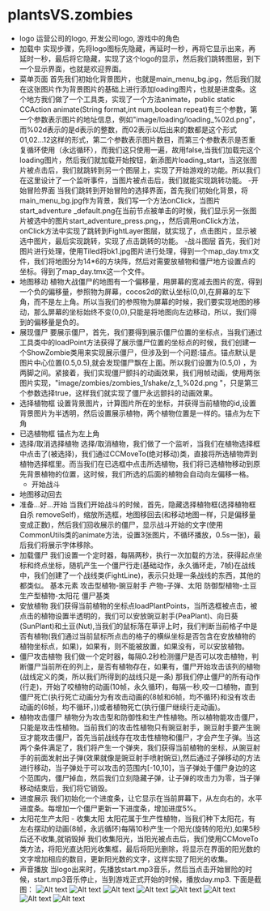 # plantsVS.zombies

- logo 运营公司的logo, 开发公司logo, 游戏中的角色
- 加载中
    实现步骤，先将logo图标先隐藏，再延时一秒，再将它显示出来，再延时一秒，最后将它隐藏，实现了这个logo的显示，然后我们跳转图层，到下一个显示界面，也就是欢迎界面。
- 菜单页面
    首先我们初始化背景图片，也就是main_menu_bg.jpg，然后我们就在这张图片作为背景图片的基础上进行添加loading图片，也就是进度条。这个地方我们做了一个工具类，实现了一个方法animate，public static CCAction animate(String format,int num,boolean repeat)有三个参数，第一个参数表示图片的地址信息，例如"image/loading/loading_%02d.png"，而%02d表示的是d表示的整数，而02表示以后出来的数都是这个形式01,02...12这样的形式，第二个参数表示图片数目，而第三个参数表示是否重复循环使用（永远循环），而我们这只使用一遍，故用false,当我们加载完这个loading图片，然后我们就加载开始按钮，新添图片loading_start，当这张图片被点击后，我们就跳转到另一个图层上，实现了开始游戏的功能。所以我们在这里设计了一个监听事件，当图片被点击后，我们就能实现跳转功能。
-开始冒险界面
    当我们跳转到开始冒险的选择界面，首先我们初始化背景，将main_menu_bg.jpg作为背景，我们写一个方法onClick，当图片start_adventure
_default.png在当前节点被单击的时候，我们显示另一张图片被选中的图片start_adventure_press.png，，然后调用onClick方法，onClick方法中实现了跳转到FightLayer图层，就实现了，点击图片，显示被选中图片，最后实现跳转，实现了点击跳转的功能。
    -战斗图层
    首先，我们对图片进行处理，使用Tiled将bk1.jpg图片进行处理，得到一个map_day.tmx文件，我们将地图分为14*6的方块阵，然后对需要放植物和僵尸地方设置点的坐标。得到了map_day.tmx这一个文件。
- 地图移动
    植物大战僵尸的地图有一个偏移量，用屏幕的宽减去图片的宽，得到一个负的偏移量，参照物为屏幕，cocos2d的默认坐标(0,0),在屏幕的左下角，而不是左上角。所以当我们的参照物为屏幕的时候，我们要实现地图的移动，那么屏幕的坐标始终不变(0,0),只能是将地图向左边移动，所以，我们得到的偏移量是负的。
- 展现僵尸
    要展示僵尸，首先，我们要得到展示僵尸位置的坐标点，当我们通过工具类中的loadPoint方法获得了展示僵尸位置的坐标点的时候，我们创建一个ShowZombie类用来实现展示僵尸，但涉及到一个问题:锚点。锚点默认是图片中心位置(0.5,0.5),就会发现僵尸飘在上面。所以我们设置为(0.5,0)
，为两脚之间。紧接着，我们实现僵尸颤抖的动画效果，我们用帧动画，使用两张图片实现，"image/zombies/zombies_1/shake/z_1_%02d.png
"，只是第三个参数选择true，这样我们就实现了僵尸永远颤抖的动画效果。
- 选择植物框
    设置背景图片，计算图片所在的坐标，并获得当前植物的id,设置背景图片为半透明，然后设置展示植物，两个植物位置是一样的。锚点为左下角
- 已选植物框
    锚点为左上角
- 选择/取消选择植物
    选择/取消植物，我们做了一个监听，当我们在植物选择框中点击了(被选择)，我们通过CCMoveTo(绝对移动)类，直接将所选植物弄到植物选择框里。而当我们在已选框中点击所选植物，我们将已选植物移动到原先背景植物的位置，这时候，我们所选的后面的植物会自动向左偏移一格。
    - 开始战斗
- 地图移动回去
- 准备...好...开始
    当我们开始战斗的时候，首先，隐藏选择植物框(选择植物框自杀 removeSelf)，缩放所选框，地图移回去(和移动地图一样，只是偏移量变成正数)，然后我们回收展示的僵尸，显示战斗开始的文字(使用CommonUtils类的animate方法，设置3张图片，不循环播放，0.5s一张)，最后我们将展示字体移除。
- 加载僵尸
    我们设置一个定时器，每隔两秒，执行一次加载的方法，获得起点坐标和终点坐标，随机产生一个僵尸行走(基础动作，永久循环走，7帧)在战线中，我们创建了一个战线类(FightLine)，表示只处理一条战线的东西，其他的都类似。
    基本元素
    攻击型植物-豌豆射手 产物-子弹、太阳 防御型植物-土豆 生产型植物-太阳花 僵尸基类
- 安放植物
    我们获得当前植物的坐标点loadPlantPoints，当所选框被点击，被点击的植物设置半透明的，我们可以安放豌豆射手(PeaPlant)、向日葵(SunPlant)和土豆(Nut),当我们的鼠标落在草评上时，我们判断当前格子中是否有植物(我们通过当前鼠标所点击的格子的横纵坐标是否包含在安放植物的植物坐标点，如果)，如果有，则不能被放置，如果没有，可以安放植物。
- 僵尸攻击植物
    我们做一个定时器，每隔0.2秒检测僵尸是否可以攻击植物，判断僵尸当前所在的列上，是否有植物存在，如果有，僵尸开始攻击该列的植物(战线定义的类，所以我们所得到的战线只是一条)
那我们停止僵尸的所有动作(行走)，开始了咬植物的动画(10帧，永久循环)，每隔一秒,咬一口植物，直到僵尸死亡(执行死亡动画分为有攻击动画的(8帧和6帧，均不循环)和没有攻击动画的(6帧，均不循环，))或者植物死亡(执行僵尸继续行走动画)。
- 植物攻击僵尸
    植物分为攻击型和防御性和生产性植物。所以植物能攻击僵尸，只能是攻击性植物。当前我们的攻击性植物只有豌豆射手，豌豆射手要产生豌豆才能攻击僵尸，首先当前战线存在攻击性植物和僵尸，才会产生子弹。当这两个条件满足了，我们将产生一个弹夹，我们获得当前植物的坐标，从豌豆射手的前面发射出子弹(效果就像是豌豆射手喷射豌豆),然后通过子弹移动的方法进行移动，当子弹处于可以攻击的范围内[-10,10]，当子弹处于僵尸身边的这个范围内，僵尸掉血，然后我们立刻隐藏子弹，让子弹的攻击力为零，当子弹移动结束后，我们将它销毁。
- 进度展示
    我们初始化一个进度条，让它显示在当前屏幕下，从左向右的，水平进度条。每增加一个僵尸更新一下进度条，增加进度5%。
- 太阳花生产太阳 - 收集太阳
    太阳花属于生产性植物，当我们种下太阳花，有左右摆动的动画(8帧，永远循环)每隔10秒产生一个阳光(旋转的阳光),如果5秒后还不收集,就销毁掉
我们收集阳光，当阳光被点击后，我们使用CCMoveTo类方法，将阳光直达阳光收集框，最后将阳光删除，将显示在界面的阳光数的文字增加相应的数目，更新阳光数的文字，这样实现了阳光的收集。
- 声音播放
    当logo出来时，先播放start.mp3音乐，然后当点击开始冒险的时候，start.mp3音乐停止，当到游戏正式开始的时候，播放day.mp3.
下面是截图：
![Alt text](https://github.com/ttanzhiqiang/plantsVS.zombies/blob/master/1.png)
![Alt text](https://github.com/ttanzhiqiang/plantsVS.zombies/blob/master/2.png)
![Alt text](https://github.com/ttanzhiqiang/plantsVS.zombies/blob/master/3.png)
![Alt text](https://github.com/ttanzhiqiang/plantsVS.zombies/blob/master/4.png)
![Alt text](https://github.com/ttanzhiqiang/plantsVS.zombies/blob/master/5.png)
![Alt text](https://github.com/ttanzhiqiang/plantsVS.zombies/blob/master/6.png)
![Alt text](https://github.com/ttanzhiqiang/plantsVS.zombies/blob/master/7.png)
![Alt text](https://github.com/ttanzhiqiang/plantsVS.zombies/blob/master/8.png)

